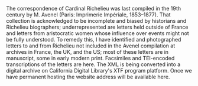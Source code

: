 The correspondence of Cardinal Richelieu was last compiled in the 19th century by M. Avenel (Paris: Imprimerie Impériale, 1853–1877). That collection is acknowledged to be incomplete and biased by historians and Richelieu biographers; underrepresented are letters held outside of France and letters from aristocratic women whose influence over events might not be fully understood. To remedy this, I have identified and photographed letters to and from Richelieu not included in the Avenel compilation at archives in France, the UK, and the US; most of these letters are in manuscript, some in early modern print. Facsimiles and TEI-encoded transcriptions of the letters are here. The XML is being converted into a digital archive on California Digital Library's XTF program platform. Once we have permanent hosting the website address will be available here.
